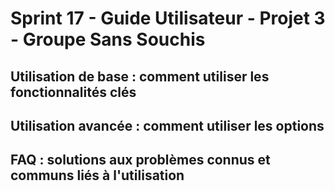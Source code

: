 # Sprint 17 - Guide Utilisateur - Projet 3 - Groupe Sans Souchis

## Utilisation de base : comment utiliser les fonctionnalités clés

## Utilisation avancée : comment utiliser les options

## FAQ : solutions aux problèmes connus et communs liés à l'utilisation
